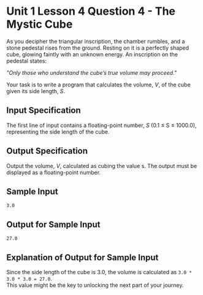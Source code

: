 # Unit 1 Lesson 4 Question 4 - The Mystic Cube

As you decipher the triangular inscription, the chamber rumbles, and a stone pedestal rises from the ground. Resting on it is a perfectly shaped cube, glowing faintly with an unknown energy. An inscription on the pedestal states:  

*"Only those who understand the cube’s true volume may proceed."*  

Your task is to write a program that calculates the volume, *V*, of the cube given its side length, *S*.  

## Input Specification  

The first line of input contains a floating-point number, *S* (0.1 ≤ S ≤ 1000.0), representing the side length of the cube.  

## Output Specification  

Output the volume, *V*, calculated as cubing the value s. The output must be displayed as a floating-point number.  

## Sample Input

```
3.0
```

## Output for Sample Input

```
27.0
```

## Explanation of Output for Sample Input  

Since the side length of the cube is 3.0, the volume is calculated as `3.0 * 3.0 * 3.0 = 27.0`.  
This value might be the key to unlocking the next part of your journey.